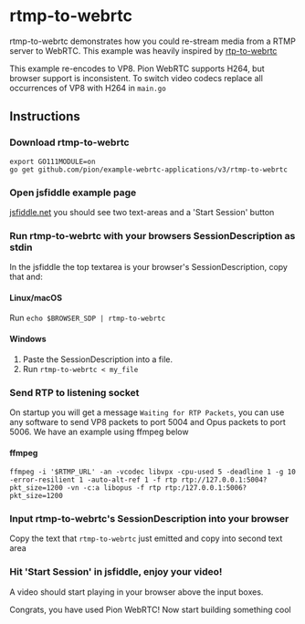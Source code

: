 # rtmp-to-webrtc
rtmp-to-webrtc demonstrates how you could re-stream media from a RTMP server to WebRTC.
This example was heavily inspired by [rtp-to-webrtc](https://github.com/pion/webrtc/tree/master/examples/rtp-to-webrtc)

This example re-encodes to VP8. Pion WebRTC supports H264, but browser support is inconsistent. To switch video codecs replace all occurrences
of VP8 with H264 in `main.go`

## Instructions
### Download rtmp-to-webrtc
```
export GO111MODULE=on
go get github.com/pion/example-webrtc-applications/v3/rtmp-to-webrtc
```

### Open jsfiddle example page
[jsfiddle.net](https://jsfiddle.net/z7ms3u5r/) you should see two text-areas and a 'Start Session' button


### Run rtmp-to-webrtc with your browsers SessionDescription as stdin
In the jsfiddle the top textarea is your browser's SessionDescription, copy that and:

#### Linux/macOS
Run `echo $BROWSER_SDP | rtmp-to-webrtc`

#### Windows
1. Paste the SessionDescription into a file.
1. Run `rtmp-to-webrtc < my_file`

### Send RTP to listening socket
On startup you will get a message `Waiting for RTP Packets`, you can use any software to send VP8 packets to port 5004 and Opus packets to port 5006. We have an example using ffmpeg below

#### ffmpeg
```
ffmpeg -i '$RTMP_URL' -an -vcodec libvpx -cpu-used 5 -deadline 1 -g 10 -error-resilient 1 -auto-alt-ref 1 -f rtp rtp://127.0.0.1:5004?pkt_size=1200 -vn -c:a libopus -f rtp rtp:/127.0.0.1:5006?pkt_size=1200
```

### Input rtmp-to-webrtc's SessionDescription into your browser
Copy the text that `rtmp-to-webrtc` just emitted and copy into second text area

### Hit 'Start Session' in jsfiddle, enjoy your video!
A video should start playing in your browser above the input boxes.

Congrats, you have used Pion WebRTC! Now start building something cool
